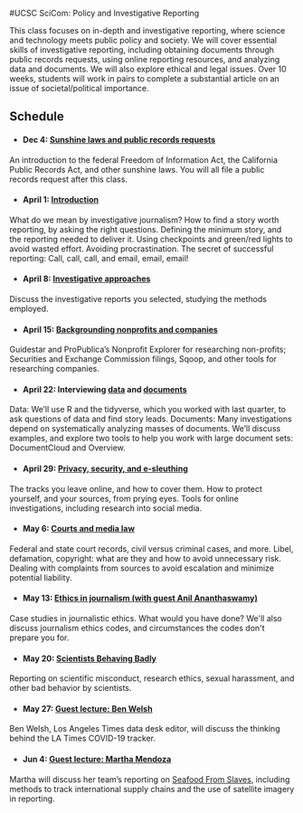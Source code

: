 
#UCSC SciCom: Policy and Investigative Reporting

This class focuses on in-depth and investigative reporting, where science and technology meets public policy and society. We will cover essential skills of investigative reporting, including obtaining documents through public records requests, using online reporting resources, and analyzing data and documents. We will also explore ethical and legal issues. Over 10 weeks, students will work in pairs to complete a substantial article on an issue of societal/political importance.

## Schedule

- #### Dec 4: [Sunshine laws and public records requests](public-records.html)
An introduction to the federal Freedom of Information Act, the California Public Records Act, and other sunshine laws. You will all file a public records request after this class.

- #### April 1: [Introduction](what-is-investigative-journalism.html)
What do we mean by investigative journalism? How to find a story worth reporting, by asking the right questions. Defining the minimum story, and the reporting needed to deliver it. Using checkpoints and green/red lights to avoid wasted effort. Avoiding procrastination. The secret of successful reporting: Call, call, call, and email, email, email!

- #### April 8: [Investigative approaches](investigative-approaches.html)
Discuss the investigative reports you selected, studying the methods employed.

- #### April 15: [Backgrounding nonprofits and companies](nonprofits-companies.html)
Guidestar and ProPublica’s Nonprofit Explorer for researching non-profits; Securities and Exchange Commission filings, Sqoop, and other tools for researching companies.

- #### April 22: Interviewing [data](interview-data.html) and [documents](documents.html)
Data: We’ll use R and the tidyverse, which you worked with last quarter, to ask questions of data and find story leads.
Documents: Many investigations depend on systematically analyzing masses of documents. We’ll discuss examples, and explore two tools to help you work with large document sets: DocumentCloud and Overview.

- #### April 29: [Privacy, security, and e-sleuthing](privacy-security.html)
The tracks you leave online, and how to cover them. How to protect yourself, and your sources, from prying eyes. Tools for online investigations, including research into social media.

- #### May 6: [Courts and media law](courts-media-law.html)
Federal and state court records, civil versus criminal cases, and more.
Libel, defamation, copyright: what are they and how to avoid unnecessary risk. Dealing with complaints from sources to avoid escalation and minimize potential liability.

- #### May 13: [Ethics in journalism (with guest Anil Ananthaswamy)](journalism-ethics.html)
Case studies in journalistic ethics. What would you have done? We'll also discuss journalism ethics codes, and circumstances the codes don't prepare you for.

- #### May 20: [Scientists Behaving Badly](scientific-misconduct.html)
Reporting on scientific misconduct, research ethics, sexual harassment, and other bad behavior by scientists.

- #### May 27: [Guest lecture: Ben Welsh](ben-welsh.html)
Ben Welsh, Los Angeles Times data desk editor, will discuss the thinking behind the LA Times COVID-19 tracker.

- #### Jun 4: [Guest lecture: Martha Mendoza](martha-mendoza.html)
Martha will discuss her team’s reporting on [Seafood From Slaves](https://www.ap.org/explore/seafood-from-slaves/), including methods to track international supply chains and the use of satellite imagery in reporting.






